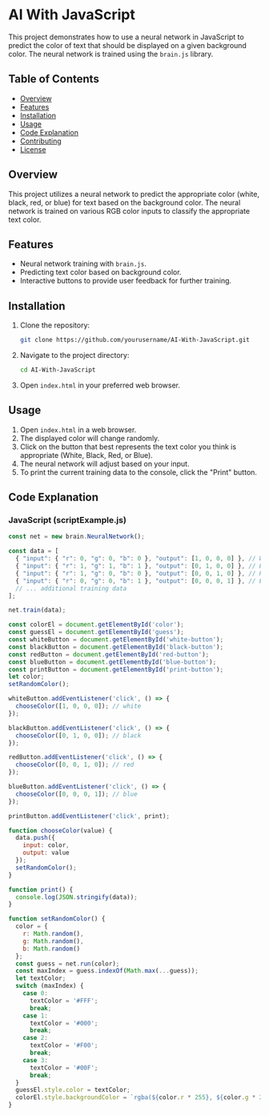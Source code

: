 # AI With JavaScript

This project demonstrates how to use a neural network in JavaScript to predict the color of text that should be displayed on a given background color. The neural network is trained using the `brain.js` library.

## Table of Contents
- [Overview](#overview)
- [Features](#features)
- [Installation](#installation)
- [Usage](#usage)
- [Code Explanation](#code-explanation)
- [Contributing](#contributing)
- [License](#license)

## Overview

This project utilizes a neural network to predict the appropriate color (white, black, red, or blue) for text based on the background color. The neural network is trained on various RGB color inputs to classify the appropriate text color.

## Features

- Neural network training with `brain.js`.
- Predicting text color based on background color.
- Interactive buttons to provide user feedback for further training.

## Installation

1. Clone the repository:
    ```sh
    git clone https://github.com/yourusername/AI-With-JavaScript.git
    ```

2. Navigate to the project directory:
    ```sh
    cd AI-With-JavaScript
    ```

3. Open `index.html` in your preferred web browser.

## Usage

1. Open `index.html` in a web browser.
2. The displayed color will change randomly.
3. Click on the button that best represents the text color you think is appropriate (White, Black, Red, or Blue).
4. The neural network will adjust based on your input.
5. To print the current training data to the console, click the "Print" button.

## Code Explanation

### JavaScript (scriptExample.js)

```javascript
const net = new brain.NeuralNetwork();

const data = [
  { "input": { "r": 0, "g": 0, "b": 0 }, "output": [1, 0, 0, 0] }, // White text
  { "input": { "r": 1, "g": 1, "b": 1 }, "output": [0, 1, 0, 0] }, // Black text
  { "input": { "r": 1, "g": 0, "b": 0 }, "output": [0, 0, 1, 0] }, // Red text
  { "input": { "r": 0, "g": 0, "b": 1 }, "output": [0, 0, 0, 1] }, // Blue text
  // ... additional training data
];

net.train(data);

const colorEl = document.getElementById('color');
const guessEl = document.getElementById('guess');
const whiteButton = document.getElementById('white-button');
const blackButton = document.getElementById('black-button');
const redButton = document.getElementById('red-button');
const blueButton = document.getElementById('blue-button');
const printButton = document.getElementById('print-button');
let color;
setRandomColor();

whiteButton.addEventListener('click', () => {
  chooseColor([1, 0, 0, 0]); // white
});

blackButton.addEventListener('click', () => {
  chooseColor([0, 1, 0, 0]); // black
});

redButton.addEventListener('click', () => {
  chooseColor([0, 0, 1, 0]); // red
});

blueButton.addEventListener('click', () => {
  chooseColor([0, 0, 0, 1]); // blue
});

printButton.addEventListener('click', print);

function chooseColor(value) {
  data.push({
    input: color,
    output: value
  });
  setRandomColor();
}

function print() {
  console.log(JSON.stringify(data));
}

function setRandomColor() {
  color = {
    r: Math.random(),
    g: Math.random(),
    b: Math.random()
  };
  const guess = net.run(color);
  const maxIndex = guess.indexOf(Math.max(...guess));
  let textColor;
  switch (maxIndex) {
    case 0:
      textColor = '#FFF';
      break;
    case 1:
      textColor = '#000';
      break;
    case 2:
      textColor = '#F00';
      break;
    case 3:
      textColor = '#00F';
      break;
  }
  guessEl.style.color = textColor;
  colorEl.style.backgroundColor = `rgba(${color.r * 255}, ${color.g * 255}, ${color.b * 255})`;
}
